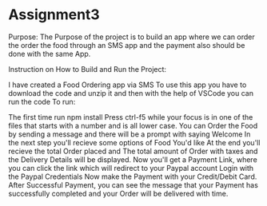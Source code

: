 # Assignment3

Purpose:
The Purpose of the project is to build an app where we can order the order the food through an SMS app and the payment also should be done with the same App.

Instruction on How to Build and Run the Project:

I have created a Food Ordering app via SMS To use this app you have to download the code and unzip it and then with the help of VSCode you can run the code To run:

The first time run npm install Press ctrl-f5 while your focus is in one of the files that starts with a number and is all lower case. You can Order the Food by sending a message and there will be a prompt with saying Welcome In the next step you'll recieve some options of Food You'd like At the end you'll recieve the total Order placed and The total amount of Order with taxes and the Delivery Details will be displayed.
Now you'll get a Payment Link, where you can click the link which will redirect to your Paypal account
Login with the Paypal Credentials
Now make the Payment with your Credit/Debit Card.
After Successful Payment, you can see the message that your Payment has successfully completed and your Order will be delivered with time.
